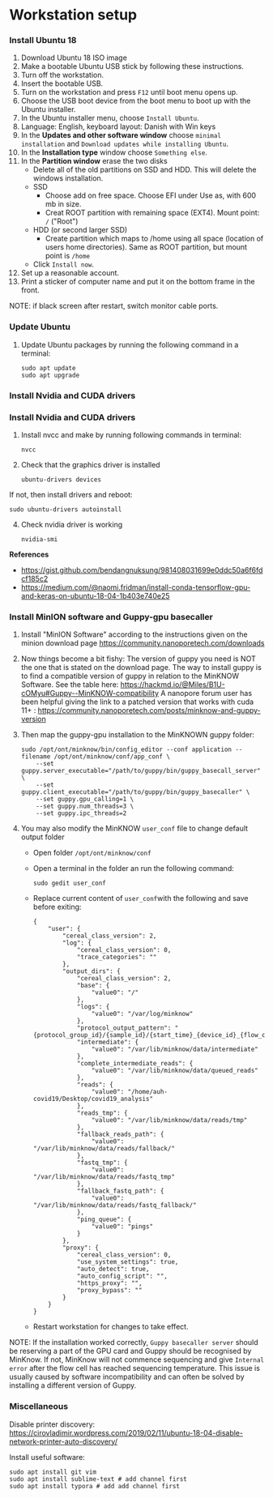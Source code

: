 # Workstation setup

### Install Ubuntu 18

1. Download Ubuntu 18 ISO image
2. Make a bootable Ubuntu USB stick by following these instructions.
3. Turn off the workstation.
4. Insert the bootable USB.
5. Turn on the workstation and press `F12` until boot menu opens up.
6. Choose the USB boot device from the boot menu to boot up with the Ubuntu installer.
7. In the Ubuntu installer menu, choose `Install Ubuntu`.
8. Language: English, keyboard layout: Danish with Win keys
7. In the **Updates and other software window** choose `minimal installation` and `Download updates while installing Ubuntu`.
8. In the **Installation type** window choose `Something else`.
9. In the **Partition window** erase the two disks
   * Delete all of the old partitions on SSD and HDD. This will delete the windows installation.
   * SSD
     * Choose add on free space. Choose EFI under Use as, with 600 mb in size.
     * Creat ROOT partition with remaining space (EXT4). Mount point: `/` ("Root")
   * HDD (or second larger SSD)
     * Create partition which maps to /home using all space (location of users home directories). Same as ROOT partition, but mount point is `/home`
   * Click `Install now`.
10. Set up a reasonable account. 
11. Print a sticker of computer name and put it on the bottom frame in the front.

NOTE: if black screen after restart, switch monitor cable ports.

### Update Ubuntu

1. Update Ubuntu packages by running the following command in a terminal:
   ```
   sudo apt update
   sudo apt upgrade
   ```

### Install Nvidia and CUDA drivers

### Install Nvidia and CUDA drivers

1. Install nvcc and make by running following commands in terminal:

   ```
   nvcc
   ```


3. Check that the graphics driver is installed

   ```
   ubuntu-drivers devices
   ```

If not, then install drivers and reboot:

   ```
   sudo ubuntu-drivers autoinstall
   ```

4. Check nvidia driver is working

   ```
   nvidia-smi
   ```



**References**

- https://gist.github.com/bendangnuksung/981408031699e0ddc50a6f6fdcf185c2
- https://medium.com/@naomi.fridman/install-conda-tensorflow-gpu-and-keras-on-ubuntu-18-04-1b403e740e25

### Install MinION software and Guppy-gpu basecaller

1. Install "MinION Software" according to the instructions given on the minion download page
   https://community.nanoporetech.com/downloads
   
2. Now things become a bit fishy: The version of guppy you need is NOT the one that is stated on the download page.
   The way to install guppy is to find a compatible version of guppy in relation to the MinKNOW Software. See the table here: https://hackmd.io/@Miles/B1U-cOMyu#Guppy--MinKNOW-compatibility
   A nanopore forum user has been helpful giving the link to a patched version that works with cuda 11+ : https://community.nanoporetech.com/posts/minknow-and-guppy-version
   
3. Then map the guppy-gpu installation to the MinKNOWN guppy folder:

     ```
     sudo /opt/ont/minknow/bin/config_editor --conf application --filename /opt/ont/minknow/conf/app_conf \
         --set guppy.server_executable="/path/to/guppy/bin/guppy_basecall_server" \
         --set guppy.client_executable="/path/to/guppy/bin/guppy_basecaller" \
         --set guppy.gpu_calling=1 \
         --set guppy.num_threads=3 \
         --set guppy.ipc_threads=2
     ```

4. You may also modify the MinKNOW `user_conf` file to change default output folder

   * Open folder `/opt/ont/minknow/conf`

   * Open a terminal in the folder an run the following command:

     `sudo gedit user_conf`

   * Replace current content of `user_conf`with the following and save before exiting:

     ```
     {
         "user": {
             "cereal_class_version": 2,
             "log": {
                 "cereal_class_version": 0,
                 "trace_categories": ""
             },
             "output_dirs": {
                 "cereal_class_version": 2,
                 "base": {
                     "value0": "/"
                 },
                 "logs": {
                     "value0": "/var/log/minknow"
                 },
                 "protocol_output_pattern": "{protocol_group_id}/{sample_id}/{start_time}_{device_id}_{flow_cell_id}_{short_protocol_run_id}",
                 "intermediate": {
                     "value0": "/var/lib/minknow/data/intermediate"
                 },
                 "complete_intermediate_reads": {
                     "value0": "/var/lib/minknow/data/queued_reads"
                 },
                 "reads": {
                     "value0": "/home/auh-covid19/Desktop/covid19_analysis"
                 },
                 "reads_tmp": {
                     "value0": "/var/lib/minknow/data/reads/tmp"
                 },
                 "fallback_reads_path": {
                     "value0": "/var/lib/minknow/data/reads/fallback/"
                 },
                 "fastq_tmp": {
                     "value0": "/var/lib/minknow/data/reads/fastq_tmp"
                 },
                 "fallback_fastq_path": {
                     "value0": "/var/lib/minknow/data/reads/fastq_fallback/"
                 },
                 "ping_queue": {
                     "value0": "pings"
                 }
             },
             "proxy": {
                 "cereal_class_version": 0,
                 "use_system_settings": true,
                 "auto_detect": true,
                 "auto_config_script": "",
                 "https_proxy": "",
                 "proxy_bypass": ""
             }
         }
     }
     ```

   * Restart workstation for changes to take effect.
   
NOTE: If the installation worked correctly, `Guppy basecaller server` should be reserving a part of the GPU card and Guppy should be recognised by MinKnow. If not, MinKnow will not commence sequencing and give `Internal error` after the flow cell has reached sequencing temperature. This issue is usually caused by software incompatibility  and can often be solved by installing a different version of Guppy.
   
### Miscellaneous

Disable printer discovery: https://cirovladimir.wordpress.com/2019/02/11/ubuntu-18-04-disable-network-printer-auto-discovery/

Install useful software:
``` 
sudo apt install git vim
sudo apt install sublime-text # add channel first
sudo apt install typora # add add channel first

```
  
